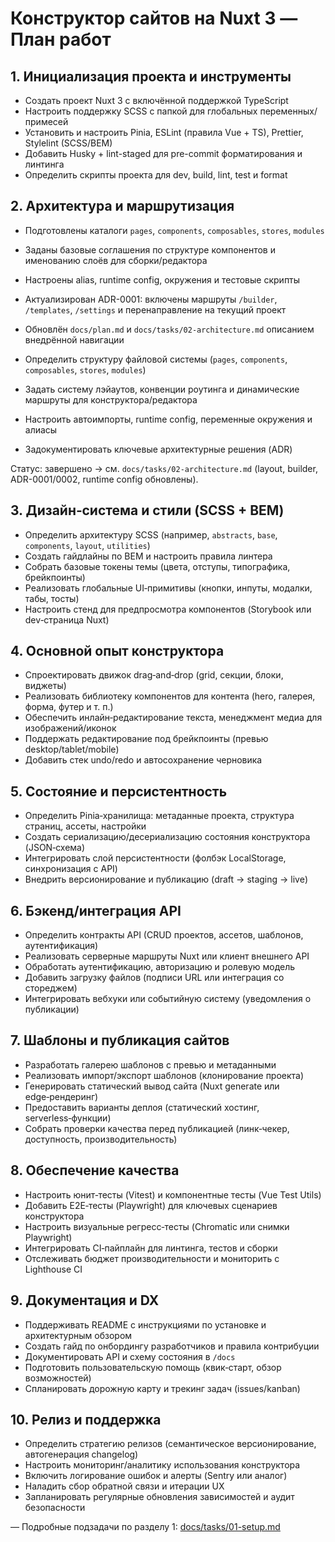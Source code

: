 # Конструктор сайтов на Nuxt 3 — План работ

## 1. Инициализация проекта и инструменты

- Создать проект Nuxt 3 с включённой поддержкой TypeScript
- Настроить поддержку SCSS с папкой для глобальных переменных/примесей
- Установить и настроить Pinia, ESLint (правила Vue + TS), Prettier, Stylelint (SCSS/BEM)
- Добавить Husky + lint-staged для pre-commit форматирования и линтинга
- Определить скрипты проекта для dev, build, lint, test и format

## 2. Архитектура и маршрутизация

- Подготовлены каталоги `pages`, `components`, `composables`, `stores`, `modules`
- Заданы базовые соглашения по структуре компонентов и именованию слоёв для сборки/редактора
- Настроены alias, runtime config, окружения и тестовые скрипты
- Актуализирован ADR-0001: включены маршруты `/builder`, `/templates`, `/settings` и перенаправление на текущий проект
- Обновлён `docs/plan.md` и `docs/tasks/02-architecture.md` описанием внедрённой навигации

- Определить структуру файловой системы (`pages`, `components`, `composables`, `stores`, `modules`)
- Задать систему лэйаутов, конвенции роутинга и динамические маршруты для конструктора/редактора
- Настроить автоимпорты, runtime config, переменные окружения и алиасы
- Задокументировать ключевые архитектурные решения (ADR)

Статус: завершено → см. `docs/tasks/02-architecture.md` (layout, builder, ADR-0001/0002, runtime config обновлены).


## 3. Дизайн‑система и стили (SCSS + BEM)

- Определить архитектуру SCSS (например, `abstracts`, `base`, `components`, `layout`, `utilities`)
- Создать гайдлайны по BEM и настроить правила линтера
- Собрать базовые токены темы (цвета, отступы, типографика, брейкпоинты)
- Реализовать глобальные UI‑примитивы (кнопки, инпуты, модалки, табы, тосты)
- Настроить стенд для предпросмотра компонентов (Storybook или dev‑страница Nuxt)

## 4. Основной опыт конструктора

- Спроектировать движок drag‑and‑drop (grid, секции, блоки, виджеты)
- Реализовать библиотеку компонентов для контента (hero, галерея, форма, футер и т. п.)
- Обеспечить инлайн‑редактирование текста, менеджмент медиа для изображений/иконок
- Поддержать редактирование под брейкпоинты (превью desktop/tablet/mobile)
- Добавить стек undo/redo и автосохранение черновика

## 5. Состояние и персистентность

- Определить Pinia‑хранилища: метаданные проекта, структура страниц, ассеты, настройки
- Создать сериализацию/десериализацию состояния конструктора (JSON‑схема)
- Интегрировать слой персистентности (фолбэк LocalStorage, синхронизация с API)
- Внедрить версионирование и публикацию (draft → staging → live)

## 6. Бэкенд/интеграция API

- Определить контракты API (CRUD проектов, ассетов, шаблонов, аутентификация)
- Реализовать серверные маршруты Nuxt или клиент внешнего API
- Обработать аутентификацию, авторизацию и ролевую модель
- Добавить загрузку файлов (подписи URL или интеграция со стореджем)
- Интегрировать вебхуки или событийную систему (уведомления о публикации)

## 7. Шаблоны и публикация сайтов

- Разработать галерею шаблонов с превью и метаданными
- Реализовать импорт/экспорт шаблонов (клонирование проекта)
- Генерировать статический вывод сайта (Nuxt generate или edge‑рендеринг)
- Предоставить варианты деплоя (статический хостинг, serverless‑функции)
- Собрать проверки качества перед публикацией (линк‑чекер, доступность, производительность)

## 8. Обеспечение качества

- Настроить юнит‑тесты (Vitest) и компонентные тесты (Vue Test Utils)
- Добавить E2E‑тесты (Playwright) для ключевых сценариев конструктора
- Настроить визуальные регресс‑тесты (Chromatic или снимки Playwright)
- Интегрировать CI‑пайплайн для линтинга, тестов и сборки
- Отслеживать бюджет производительности и мониторить с Lighthouse CI

## 9. Документация и DX

- Поддерживать README с инструкциями по установке и архитектурным обзором
- Создать гайд по онбордингу разработчиков и правила контрибуции
- Документировать API и схему состояния в `/docs`
- Подготовить пользовательскую помощь (квик‑старт, обзор возможностей)
- Спланировать дорожную карту и трекинг задач (issues/kanban)

## 10. Релиз и поддержка

- Определить стратегию релизов (семантическое версионирование, автогенерация changelog)
- Настроить мониторинг/аналитику использования конструктора
- Включить логирование ошибок и алерты (Sentry или аналог)
- Наладить сбор обратной связи и итерации UX
- Запланировать регулярные обновления зависимостей и аудит безопасности

—
Подробные подзадачи по разделу 1: [docs/tasks/01-setup.md](./tasks/01-setup.md)

